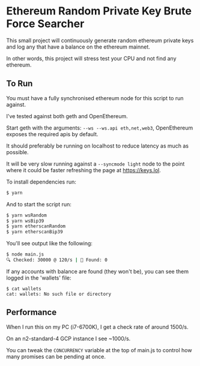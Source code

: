 # Ethereum Random Private Key Brute Force Searcher

This small project will continuously generate random ethereum private keys and log any that have a balance on the ethereum mainnet.

In other words, this project will stress test your CPU and not find any ethereum.

## To Run

You must have a fully synchronised ethereum node for this script to run against.

I've tested against both geth and OpenEthereum.

Start geth with the arguments: `--ws --ws.api eth,net,web3`, OpenEthereum exposes the required apis by default.

It should preferably be running on localhost to reduce latency as much as possible.

It will be very slow running against a `--syncmode light` node to the point where it could be faster refreshing the page at https://keys.lol.

To install dependencies run:

```sh
$ yarn
```

And to start the script run:

```sh
$ yarn wsRandom
$ yarn wsBip39
$ yarn etherscanRandom
$ yarn etherscanBip39
```

You'll see output like the following:

```sh
$ node main.js
🔍 Checked: 30000 @ 120/s | 🌟 Found: 0
```

If any accounts with balance are found (they won't be), you can see them logged in the 'wallets' file:

```
$ cat wallets
cat: wallets: No such file or directory
```

## Performance

When I run this on my PC (i7-6700K), I get a check rate of around 1500/s.

On an n2-standard-4 GCP instance I see ~1000/s.

You can tweak the `CONCURRENCY` variable at the top of main.js to control how many promises can be pending at once.
